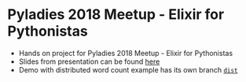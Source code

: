 # Pyladies 2018 Meetup  - Elixir for Pythonistas

- Hands on project for Pyladies 2018 Meetup  - Elixir for Pythonistas
- Slides from presentation can be found [here](https://speakerdeck.com/tgrk/pyladies-2018-elixir-for-pythonistas)
- Demo with distributed word count example has its own branch [`dist`](https://github.com/tgrk/pyladies_elixir/tree/dist/word_count_dist)
